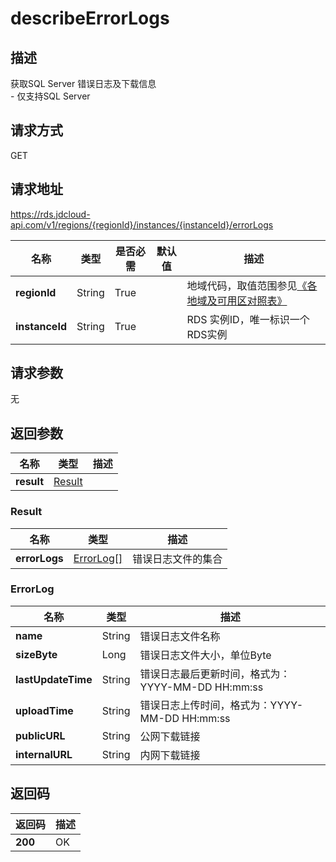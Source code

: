 # describeErrorLogs


## 描述
获取SQL Server 错误日志及下载信息<br>- 仅支持SQL Server

## 请求方式
GET

## 请求地址
https://rds.jdcloud-api.com/v1/regions/{regionId}/instances/{instanceId}/errorLogs

|名称|类型|是否必需|默认值|描述|
|---|---|---|---|---|
|**regionId**|String|True| |地域代码，取值范围参见[《各地域及可用区对照表》](../Enum-Definitions/Regions-AZ.md)|
|**instanceId**|String|True| |RDS 实例ID，唯一标识一个RDS实例|

## 请求参数
无


## 返回参数
|名称|类型|描述|
|---|---|---|
|**result**|[Result](#Result)| |

### <a name="Result">Result</a>
|名称|类型|描述|
|---|---|---|
|**errorLogs**|[ErrorLog[]](#ErrorLog)|错误日志文件的集合|
### <a name="ErrorLog">ErrorLog</a>
|名称|类型|描述|
|---|---|---|
|**name**|String|错误日志文件名称|
|**sizeByte**|Long|错误日志文件大小，单位Byte|
|**lastUpdateTime**|String|错误日志最后更新时间，格式为：YYYY-MM-DD HH:mm:ss|
|**uploadTime**|String|错误日志上传时间，格式为：YYYY-MM-DD HH:mm:ss|
|**publicURL**|String|公网下载链接|
|**internalURL**|String|内网下载链接|

## 返回码
|返回码|描述|
|---|---|
|**200**|OK|
